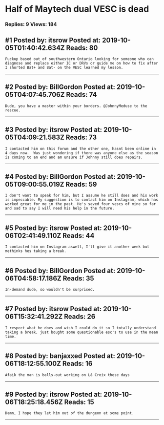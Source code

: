 # Half of Maytech dual VESC is dead

### Replies: 9 Views: 184

## \#1 Posted by: itsrow Posted at: 2019-10-05T01:40:42.634Z Reads: 80

```
Fuckup based out of southwestern Ontario looking for someone who can diagnose and replace either IC or DRVs or guide me on how to fix after I shorted Bat+ and Bat- on the VESC learned my lesson.
```

---
## \#2 Posted by: BillGordon Posted at: 2019-10-05T04:07:45.706Z Reads: 74

```
Dude, you have a master within your borders. @JohnnyMeduse to the rescue.
```

---
## \#3 Posted by: itsrow Posted at: 2019-10-05T04:09:21.583Z Reads: 73

```
I contacted him on this forum and the other one, hasnt been online in 4 days now.  Was just wondering if there was anyone else as the season is coming to an end and am unsure if Johnny still does repairs.
```

---
## \#4 Posted by: BillGordon Posted at: 2019-10-05T09:00:55.019Z Reads: 59

```
I don't want to speak for him, but I assume he still does and his work is impeccable. My suggestion is to contact him on Instagram, which has worked great for me in the past. He's saved four vescs of mine so far and sad to say I will need his help in the future.
```

---
## \#5 Posted by: itsrow Posted at: 2019-10-06T02:41:49.110Z Reads: 44

```
I contacted him on Instagram aswell, I'll give it another week but methinks hes taking a break.
```

---
## \#6 Posted by: BillGordon Posted at: 2019-10-06T04:58:17.186Z Reads: 35

```
In-demand dude, so wouldn't be surprised.
```

---
## \#7 Posted by: itsrow Posted at: 2019-10-06T15:32:41.292Z Reads: 26

```
I respect what he does and wish I could do it so I totally understand taking a break, just bought some questionable esc's to use in the mean time.
```

---
## \#8 Posted by: banjaxxed Posted at: 2019-10-06T18:12:55.100Z Reads: 16

```
Afaik the man is balls-out working on Lá Croix these days
```

---
## \#9 Posted by: itsrow Posted at: 2019-10-06T18:25:18.456Z Reads: 15

```
Damn, I hope they let him out of the dungeon at some point.
```

---
